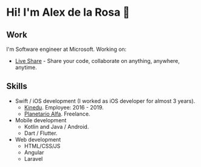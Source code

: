 # Hi! I'm Alex de la Rosa 👋

## Work
I'm Software engineer at Microsoft. Working on:
- [Live Share](https://aka.ms/vsls) - Share your code, collaborate on anything, anywhere, anytime.

## Skills
- Swift / iOS development (I worked as iOS developer for almost 3 years).
  - [Kinedu](https://apps.apple.com/us/app/kinedu-baby-development-plan/id741277284). Employee: 2016 - 2019.
  - [Planetario Alfa](). Freelance.
- Mobile development
  - Kotlin and Java / Android. 
  - Dart / Flutter.
- Web development
  - HTML/CSS/JS
  - Angular
  - Laravel

